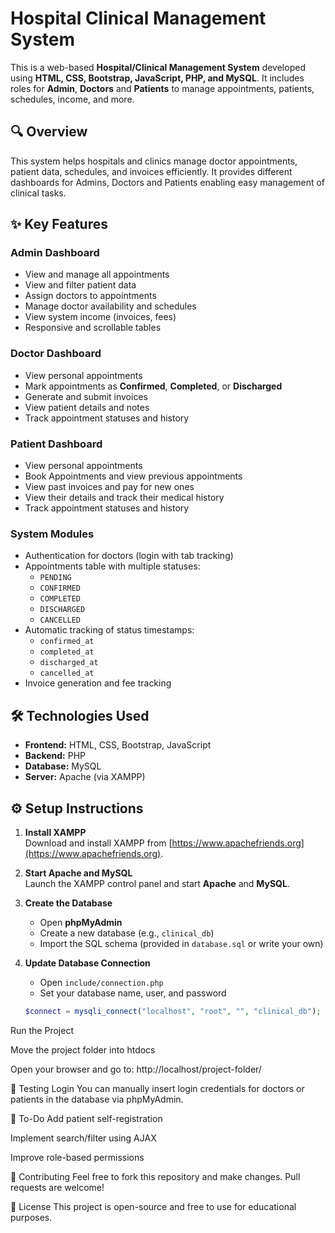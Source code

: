 
# Hospital Clinical Management System

This is a web-based **Hospital/Clinical Management System** developed using **HTML, CSS, Bootstrap, JavaScript, PHP, and MySQL**. It includes roles for **Admin**, **Doctors** and **Patients** to manage appointments, patients, schedules, income, and more.

## 🔍 Overview

This system helps hospitals and clinics manage doctor appointments, patient data, schedules, and invoices efficiently. It provides different dashboards for Admins, Doctors and Patients enabling easy management of clinical tasks.

## ✨ Key Features

### Admin Dashboard
- View and manage all appointments
- View and filter patient data
- Assign doctors to appointments
- Manage doctor availability and schedules
- View system income (invoices, fees)
- Responsive and scrollable tables

### Doctor Dashboard
- View personal appointments
- Mark appointments as **Confirmed**, **Completed**, or **Discharged**
- Generate and submit invoices
- View patient details and notes
- Track appointment statuses and history

### Patient Dashboard
- View personal appointments
- Book Appointments and view previous appointments
- View past invoices and pay for new ones
- View their details and track their medical history
- Track appointment statuses and history

### System Modules
- Authentication for doctors (login with tab tracking)
- Appointments table with multiple statuses:
  - `PENDING`
  - `CONFIRMED`
  - `COMPLETED`
  - `DISCHARGED`
  - `CANCELLED`
- Automatic tracking of status timestamps:
  - `confirmed_at`
  - `completed_at`
  - `discharged_at`
  - `cancelled_at`
- Invoice generation and fee tracking

## 🛠️ Technologies Used

- **Frontend:** HTML, CSS, Bootstrap, JavaScript
- **Backend:** PHP
- **Database:** MySQL
- **Server:** Apache (via XAMPP)


## ⚙️ Setup Instructions

1. **Install XAMPP**  
   Download and install XAMPP from [https://www.apachefriends.org](https://www.apachefriends.org).

2. **Start Apache and MySQL**  
   Launch the XAMPP control panel and start **Apache** and **MySQL**.

3. **Create the Database**
   - Open **phpMyAdmin**
   - Create a new database (e.g., `clinical_db`)
   - Import the SQL schema (provided in `database.sql` or write your own)

4. **Update Database Connection**
   - Open `include/connection.php`
   - Set your database name, user, and password

   ```php
   $connect = mysqli_connect("localhost", "root", "", "clinical_db");
Run the Project

Move the project folder into htdocs

Open your browser and go to:
http://localhost/project-folder/

🧪 Testing Login
You can manually insert login credentials for doctors or patients in the database via phpMyAdmin.

📌 To-Do
Add patient self-registration

Implement search/filter using AJAX

Improve role-based permissions

🙌 Contributing
Feel free to fork this repository and make changes. Pull requests are welcome!

📄 License
This project is open-source and free to use for educational purposes.








